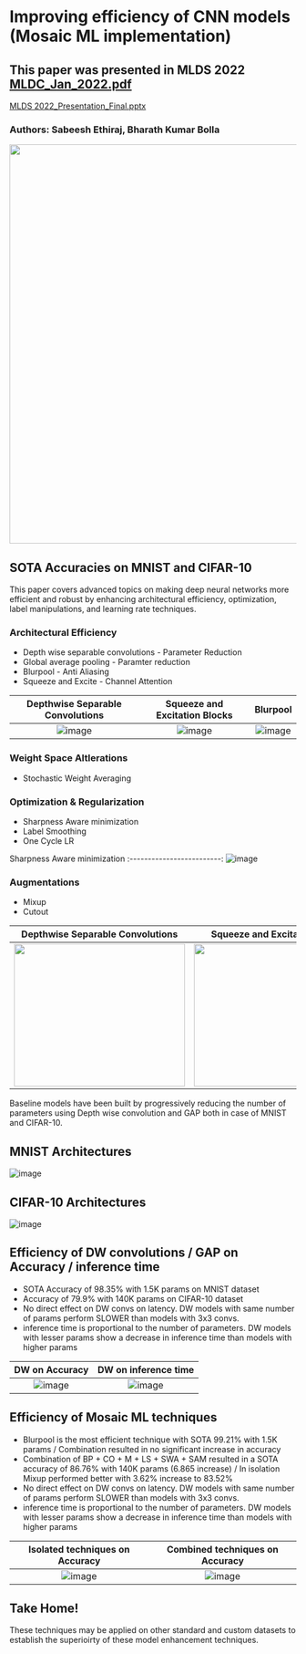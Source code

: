 # Improving efficiency of CNN models (Mosaic ML implementation) 

## This paper was presented in MLDS 2022 [MLDC_Jan_2022.pdf](https://github.com/sabeesh90/MosaicML_Advanced_Optimization_Augmentations_Depthwise/files/7781640/MLDC_Jan_2022.pdf)
[MLDS 2022_Presentation_Final.pptx](https://github.com/sabeesh90/MosaicML_Advanced_Optimization_Augmentations_Depthwise/files/7914932/MLDS.2022_Presentation_Final.pptx)


### Authors: Sabeesh Ethiraj, Bharath Kumar Bolla 

<img src="https://user-images.githubusercontent.com/48343095/147504124-2d7b4eef-fcc5-4928-98e8-ae8d84d58a7a.png" width="700"  height = "700"/>

## SOTA Accuracies on MNIST and CIFAR-10 

This paper covers advanced topics on making deep neural networks more efficient and robust by enhancing architectural efficiency, optimization, label manipulations, and learning rate techniques.

### Architectural Efficiency
- Depth wise separable convolutions - Parameter Reduction
- Global average pooling - Paramter reduction
- Blurpool - Anti Aliasing
- Squeeze and Excite - Channel Attention

Depthwise Separable Convolutions|Squeeze and Excitation Blocks|Blurpool
:-------------------------:|:-------------------------:|:-------------------------:
![image](https://user-images.githubusercontent.com/48343095/147498710-c7c49d99-c156-4b21-8a28-0afe48c2bb2d.png) | ![image](https://user-images.githubusercontent.com/48343095/147498685-bbe2e3c8-6fac-4f16-9132-46931383ab86.png)|![image](https://user-images.githubusercontent.com/48343095/147498991-f4da12e8-d09a-45fd-810d-18aeb1ee7557.png)


### Weight Space Altlerations
- Stochastic Weight Averaging

### Optimization & Regularization
- Sharpness Aware minimization
- Label Smoothing
- One Cycle LR

Sharpness Aware minimization
:-------------------------:
![image](https://user-images.githubusercontent.com/48343095/147498698-33884aa8-8afa-4811-9761-d9060014506d.png)


### Augmentations
- Mixup
- Cutout

Depthwise Separable Convolutions|Squeeze and Excitation Blocks
:-------------------------:|:-------------------------:
<img src="https://user-images.githubusercontent.com/48343095/147499358-1481a720-8e92-4a04-982f-414b068a9bb6.png" width="300"  height = "250"/> | <img src="https://user-images.githubusercontent.com/48343095/147499507-fbeba322-7a41-48c8-860d-e128ba54bb0c.jpg" width="300"  height = "250"/>


Baseline models have been built by progressively reducing the number of parameters using Depth wise convolution and GAP both in case of MNIST and CIFAR-10. 
## MNIST Architectures
![image](https://user-images.githubusercontent.com/48343095/147500168-9c46bdc4-4054-411d-b7ac-b0b50809831f.png)

## CIFAR-10 Architectures
![image](https://user-images.githubusercontent.com/48343095/147500209-d4f9f25d-0098-45fa-9226-2be9103e0243.png)

## Efficiency of DW convolutions / GAP on Accuracy / inference time
- SOTA Accuracy of 98.35% with 1.5K params  on MNIST dataset
- Accuracy of 79.9% with 140K params on CIFAR-10 dataset
- No direct effect on DW convs on latency. DW models with same number of params perform SLOWER than models with 3x3 convs. 
- inference time is proportional to the number of parameters. DW models with lesser params show a decrease in inference time than models with higher params

DW on Accuracy|DW on inference time
:-------------------------:|:-------------------------:
![image](https://user-images.githubusercontent.com/48343095/147501848-6c49f676-aaa4-494f-9a68-e641af42df12.png) | ![image](https://user-images.githubusercontent.com/48343095/147500485-23b7a36e-3c84-42a2-ae7f-47df6f891365.png)

## Efficiency of Mosaic ML techniques
- Blurpool is the most efficient technique with SOTA 99.21% with 1.5K params / Combination resulted in no significant increase in accuracy
- Combination of BP + CO + M + LS + SWA + SAM resulted in a SOTA accuracy of 86.76% with 140K params (6.865 increase) / In isolation Mixup performed better with 3.62% increase to 83.52%
- No direct effect on DW convs on latency. DW models with same number of params perform SLOWER than models with 3x3 convs. 
- inference time is proportional to the number of parameters. DW models with lesser params show a decrease in inference time than models with higher params

Isolated techniques on Accuracy|Combined techniques on Accuracy
:-------------------------:|:-------------------------:
![image](https://user-images.githubusercontent.com/48343095/147501691-01ce737e-6233-4945-a067-1cb03393876b.png) | ![image](https://user-images.githubusercontent.com/48343095/147501700-171eb2c3-b25b-4b8c-b499-97bdf2e22380.png)

## Take Home!

These techniques may be applied on other standard and custom datasets to establish the superioirty of these model enhancement techniques.
